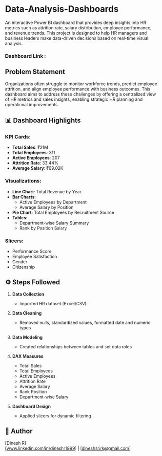 # Data-Analysis-Dashboards
An interactive Power BI dashboard that provides deep insights into HR metrics such as attrition rate, salary distribution, employee performance, and revenue trends. This project is designed to help HR managers and business leaders make data-driven decisions based on real-time visual analysis.

### Dashboard Link : 

## Problem Statement
Organizations often struggle to monitor workforce trends, predict employee attrition, and align employee performance with business outcomes. This dashboard aims to address these challenges by offering a centralized view of HR metrics and sales insights, enabling strategic HR planning and operational improvements.

## 📊 Dashboard Highlights

### KPI Cards:
- **Total Sales**: ₹21M  
- **Total Employees**: 311  
- **Active Employees**: 207  
- **Attrition Rate**: 33.44%  
- **Average Salary**: ₹69.02K  

### Visualizations:
- **Line Chart**: Total Revenue by Year  
- **Bar Charts**:
  - Active Employees by Department
  - Average Salary by Position
- **Pie Chart**: Total Employees by Recruitment Source  
- **Tables**:
  - Department-wise Salary Summary
  - Rank by Position Salary
  
### Slicers:
- Performance Score  
- Employee Satisfaction  
- Gender  
- Citizenship

## ⚙️ Steps Followed

1. **Data Collection**  
   - Imported HR dataset (Excel/CSV)

2. **Data Cleaning**  
   - Removed nulls, standardized values, formatted date and numeric types

3. **Data Modeling**  
   - Created relationships between tables and set data roles
4. **DAX Measures**  
   - Total Sales  
   - Total Employees  
   - Active Employees  
   - Attrition Rate  
   - Average Salary  
   - Rank Position  
   - Department-wise Salary

5. **Dashboard Design**  
   - Applied slicers for dynamic filtering

## 📌 Author

[Dinesh R]  
[www.linkedin.com/in/dineshr1999] | [dineshsrirk@gmail.com]
    
